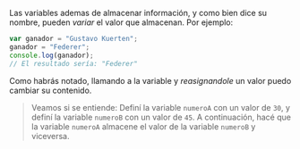 Las variables ademas de almacenar información, y como bien dice su nombre, pueden _variar_ el valor que almacenan.
Por ejemplo:

```javascript
var ganador = "Gustavo Kuerten";
ganador = "Federer";
console.log(ganador);
// El resultado sería: "Federer"
```
Como habrás notado, llamando a la variable y _reasignandole_ un valor puedo cambiar su contenido.

> Veamos si se entiende: Definí la variable `numeroA` con un valor de `30`, y definí la variable `numeroB` con un valor de `45`. A continuación, hacé que la variable `numeroA` almacene el valor de la variable `numeroB` y viceversa.
